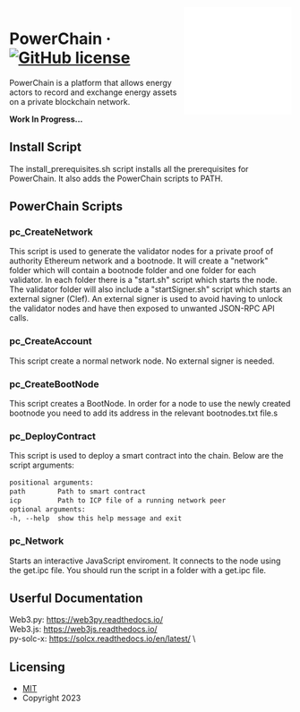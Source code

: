 <img src="./ui/public/logo192_white.png" alt="PowerChain" align="right">

# PowerChain &middot; [![GitHub license](https://img.shields.io/badge/license-MIT-blue.svg?style=flat-square)](https://github.com/MnAppsNet/PowerChain/blob/master/LICENSE)
PowerChain is a platform that allows energy actors to record and exchange energy assets on a private blockchain network.

**Work In Progress...**

## Install Script
The install_prerequisites.sh script installs all the prerequisites for PowerChain. It also adds the PowerChain scripts to PATH.

## PowerChain Scripts
### pc_CreateNetwork
This script is used to generate the validator nodes for a private proof of authority Ethereum network and a bootnode. It will create a "network" folder which will contain a bootnode folder and one folder for each
validator. In each folder there is a "start.sh" script which starts the node. The validator folder will also
include a "startSigner.sh" script which starts an external signer (Clef). An external signer is used to avoid
having to unlock the validator nodes and have then exposed to unwanted JSON-RPC API calls.

### pc_CreateAccount
This script create a normal network node. No external signer is needed.

### pc_CreateBootNode
This script creates a BootNode. In order for a node to use the newly created bootnode you need to add its address in the relevant bootnodes.txt file.s

### pc_DeployContract
This script is used to deploy a smart contract into the chain.
Below are the script arguments:

    positional arguments:
    path        Path to smart contract
    icp         Path to ICP file of a running network peer
    optional arguments:
    -h, --help  show this help message and exit

### pc_Network
Starts an interactive JavaScript enviroment. It connects to the node using the get.ipc file. You should run the script in a folder with a get.ipc file.

## Userful Documentation
Web3.py: https://web3py.readthedocs.io/ \
Web3.js: https://web3js.readthedocs.io/ \
py-solc-x: https://solcx.readthedocs.io/en/latest/ \

## Licensing
* [MIT](https://github.com/MnAppsNet/PowerChain/blob/master/LICENSE)
* Copyright 2023
